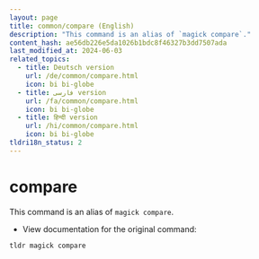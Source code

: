 ```yaml
---
layout: page
title: common/compare (English)
description: "This command is an alias of `magick compare`."
content_hash: ae56db226e5da1026b1bdc8f46327b3dd7507ada
last_modified_at: 2024-06-03
related_topics:
  - title: Deutsch version
    url: /de/common/compare.html
    icon: bi bi-globe
  - title: فارسی version
    url: /fa/common/compare.html
    icon: bi bi-globe
  - title: हिन्दी version
    url: /hi/common/compare.html
    icon: bi bi-globe
tldri18n_status: 2
---
```

# compare

This command is an alias of `magick compare`.

- View documentation for the original command:

`tldr magick compare`
